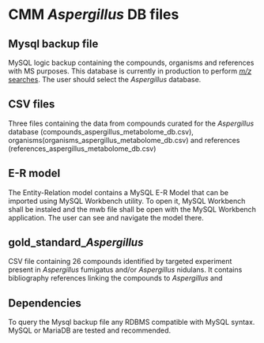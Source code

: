 # CMM *Aspergillus* DB files
## Mysql backup file
MySQL logic backup containing the compounds, organisms and references with MS purposes. This database is currently in production to perform [*m/z* searches](http://ceumass.eps.uspceu.es/batch_advanced_search.xhtml). The user should select the *Aspergillus* database. 

## CSV files
Three files containing the data from compounds curated for the *Aspergillus* database (compounds_aspergillus_metabolome_db.csv), organisms(organisms_aspergillus_metabolome_db.csv) and references (references_aspergillus_metabolome_db.csv)

## E-R model
The Entity-Relation model contains a MySQL E-R Model that can be imported using MySQL Workbench utility. To open it, MySQL Workbench shall be instaled and the mwb file shall be open with the MySQL Workbench application. The user can see and navigate the model there.

## gold_standard_*Aspergillus*
CSV file containing 26 compounds identified by targeted experiment present in *Aspergillus* fumigatus and/or *Aspergillus* nidulans. It contains bibliography references linking the compounds to *Aspergillus* and

## Dependencies 
To query the Mysql backup file any RDBMS compatible with MySQL syntax. MySQL or MariaDB are tested and recommended.


